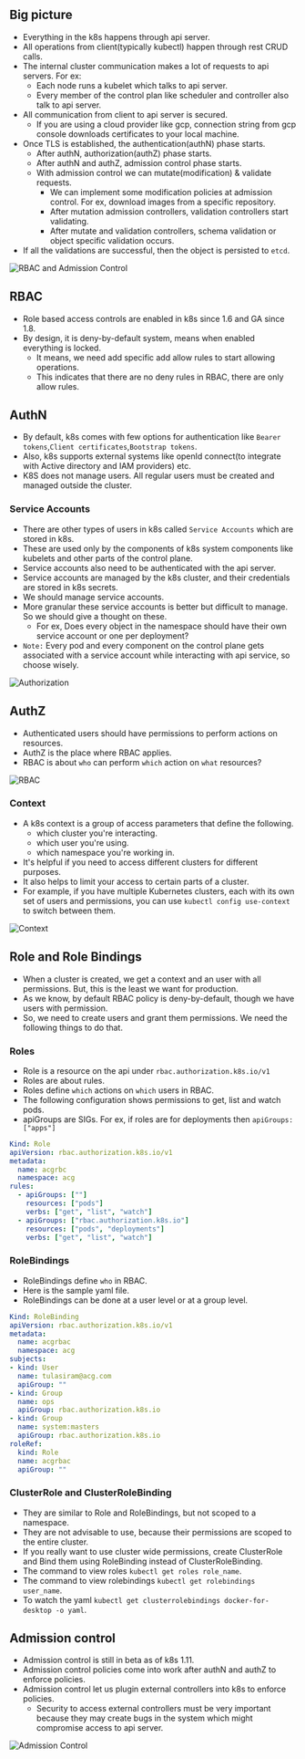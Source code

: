 ## Big picture

- Everything in the k8s happens through api server.
- All operations from client(typically kubectl) happen through rest CRUD calls.
- The internal cluster communication makes a lot of requests to api servers. For ex:
  - Each node runs a kubelet which talks to api server.
  - Every member of the control plan like scheduler and controller also talk to api server.
- All communication from client to api server is secured.
  - If you are using a cloud provider like gcp, connection string from gcp console downloads certificates to your local machine.
- Once TLS is established, the authentication(authN) phase starts.
  - After authN, authorization(authZ) phase starts.
  - After authN and authZ, admission control phase starts.
  - With admission control we can mutate(modification) & validate requests.
    - We can implement some modification policies at admission control. For ex, download images from a specific repository.
    - After mutation admission controllers, validation controllers start validating.
    - After mutate and validation controllers, schema validation or object specific validation occurs.
- If all the validations are successful, then the object is persisted to `etcd`.
  
![RBAC and Admission Control](images/rbac_adm_control.png)

## RBAC

- Role based access controls are enabled in k8s since 1.6 and GA since 1.8.
- By design, it is deny-by-default system, means when enabled everything is locked.
  - It means, we need add specific add allow rules to start allowing operations.
  - This indicates that there are no deny rules in RBAC, there are only allow rules.
  
## AuthN

- By default, k8s comes with few options for authentication like `Bearer tokens`,`Client certificates`,`Bootstrap tokens`.
- Also, k8s supports external systems like openId connect(to integrate with Active directory and IAM providers) etc.
- K8S does not manage users. All regular users must be created and managed outside the cluster.

### Service Accounts

- There are other types of users in k8s called `Service Accounts` which are stored in k8s.
- These are used only by the components of k8s system components like kubelets and other parts of the control plane.
- Service accounts also need to be authenticated with the api server.
- Service accounts are managed by the k8s cluster, and their credentials are stored in k8s secrets.
- We should manage service accounts. 
- More granular these service accounts is better but difficult to manage. So we should give a thought on these.
  - For ex, Does every object in the namespace should have their own service account or one per deployment?
- `Note:` Every pod and every component on the control plane gets associated with a service account while interacting with api service, so choose wisely.

![Authorization](images/authN.png)

## AuthZ

- Authenticated users should have permissions to perform actions on resources.
- AuthZ is the place where RBAC applies.
- RBAC is about `who` can perform `which` action on `what` resources?

![RBAC](images/rbac.png)

### Context

- A k8s context is a group of access parameters that define the following.
  - which cluster you're interacting.
  - which user you're using.
  - which namespace you're working in.
- It's helpful if you need to access different clusters for different purposes.
- It also helps to limit your access to certain parts of a cluster.
- For example, if you have multiple Kubernetes clusters, each with its own set of users and permissions, 
  you can use `kubectl config use-context` to switch between them.
  
![Context](images/k8s_context.png)
  
  
## Role and Role Bindings

- When a cluster is created, we get a context and an user with all permissions. But, this is the least we want for production.
- As we know, by default RBAC policy is deny-by-default, though we have users with permission.
- So, we need to create users and grant them permissions. We need the following things to do that. 
  
### Roles
- Role is a resource on the api under `rbac.authorization.k8s.io/v1`
- Roles are about rules.
- Roles define `which` actions on `which` users in RBAC.  
- The following configuration shows permissions to get, list and watch pods.
- apiGroups are SIGs. For ex, if roles are for deployments then `apiGroups: ["apps"]`
  
```yaml
Kind: Role
apiVersion: rbac.authorization.k8s.io/v1
metadata:
  name: acgrbc
  namespace: acg
rules:
  - apiGroups: [""]
    resources: ["pods"]
    verbs: ["get", "list", "watch"]
  - apiGroups: ["rbac.authorization.k8s.io"]
    resources: ["pods", "deployments"]
    verbs: ["get", "list", "watch"]

```    

### RoleBindings

- RoleBindings define `who` in RBAC.
- Here is the sample yaml file.
- RoleBindings can be done at a user level or at a group level.

```yaml
Kind: RoleBinding
apiVersion: rbac.authorization.k8s.io/v1
metadata:
  name: acgrbac
  namespace: acg
subjects:
- kind: User
  name: tulasiram@acg.com
  apiGroup: ""
- kind: Group
  name: ops
  apiGroup: rbac.authorization.k8s.io
- kind: Group
  name: system:masters
  apiGroup: rbac.authorization.k8s.io
roleRef:
  kind: Role
  name: acgrbac
  apiGroup: ""
```

### ClusterRole and ClusterRoleBinding

- They are similar to Role and RoleBindings, but not scoped to a namespace.
- They are not advisable to use, because their permissions are scoped to the entire cluster.
- If you really want to use cluster wide permissions, create ClusterRole and Bind them using RoleBinding instead of ClusterRoleBinding.
- The command to view roles `kubectl get roles role_name`.
- The command to view rolebindings `kubectl get rolebindings user_name`.
- To watch the yaml `kubectl get clusterrolebindings docker-for-desktop -o yaml`.

## Admission control

- Admission control is still in beta as of k8s 1.11.
- Admission control policies come into work after authN and authZ to enforce policies.
- Admission control let us plugin external controllers into k8s to enforce policies.
  - Security to access external controllers must be very important because they may create bugs in the system which might compromise access to api server.

![Admission Control](images/admission_controllers.png)



  
